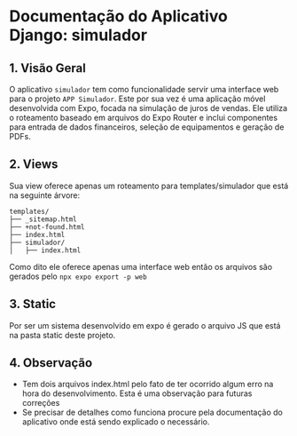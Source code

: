 # Documentação do Aplicativo Django: simulador

## 1. Visão Geral

O aplicativo `simulador` tem como funcionalidade servir uma interface web para o projeto `APP Simulador`. Este por sua vez é uma aplicação móvel desenvolvida com Expo, focada na simulação de juros de vendas. Ele utiliza o roteamento baseado em arquivos do Expo Router e inclui componentes para entrada de dados financeiros, seleção de equipamentos e geração de PDFs.

## 2. Views

Sua view oferece apenas um roteamento para templates/simulador que está na seguinte árvore:

```
templates/
├── _sitemap.html
├── +not-found.html
├── index.html
├── simulador/
│   ├── index.html
```

Como dito ele oferece apenas uma interface web então os arquivos são gerados pelo `npx expo export -p web`

## 3. Static

Por ser um sistema desenvolvido em expo é gerado o arquivo JS que está na pasta static deste projeto.

## 4. Observação

- Tem dois arquivos index.html pelo fato de ter ocorrido algum erro na hora do desenvolvimento. Esta é uma observação para futuras correções
- Se precisar de detalhes como funciona procure pela documentação do aplicativo onde está sendo explicado o necessário.


